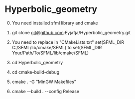 # Hyperbolic_geometry
0. You need installed sfml library and cmake

1. git clone git@github.com:Eyjafja/Hyperbolic_geometry.git

2. You need to replace in "CMakeLists.txt" set(SFML_DIR C:/SFML/lib/cmake/SFML) to set(SFML_DIR Your/Path/To/SFML/lib/cmake/SFML)

3. cd Hyperbolic_geometry

4. cd cmake-build-debug

5. cmake . -G "MinGW Makefiles"

6. cmake --build . --config Release
